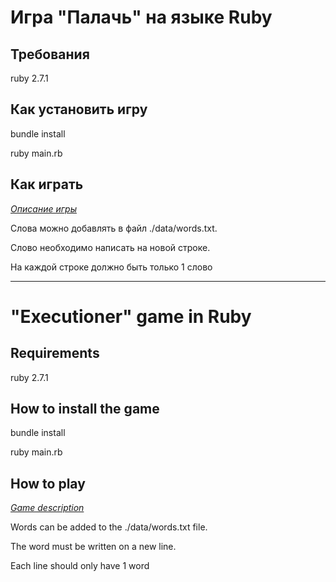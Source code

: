 # **Игра "Палачь" на языке Ruby**


## Требования

ruby 2.7.1


## Как установить игру

bundle install

ruby main.rb


## Как играть

*[Описание игры](https://ru.wikipedia.org/wiki/%D0%92%D0%B8%D1%81%D0%B5%D0%BB%D0%B8%D1%86%D0%B0_(%D0%B8%D0%B3%D1%80%D0%B0)#:~:text=%D0%9F%D1%80%D0%B8%D0%BD%D1%86%D0%B8%D0%BF%20%D0%B8%D0%B3%D1%80%D1%8B,%D0%A2%D0%B0%D0%BA%D0%B6%D0%B5%20%D1%80%D0%B8%D1%81%D1%83%D0%B5%D1%82%D1%81%D1%8F%20%D0%B2%D0%B8%D1%81%D0%B5%D0%BB%D0%B8%D1%86%D0%B0%20%D1%81%20%D0%BF%D0%B5%D1%82%D0%BB%D1%91%D0%B9.)*

Слова можно добавлять в файл ./data/words.txt. 

Слово необходимо написать на новой строке. 

На каждой строке должно быть только 1 слово

*************************************

# **"Executioner" game in Ruby**


## Requirements

ruby 2.7.1



## How to install the game

bundle install

ruby main.rb



## How to play

*[Game description](https://ru.wikipedia.org/wiki/%D0%92%D0%B8%D1%81%D0%B5%D0%BB%D0%B8%D1%86%D0%B0_(%D0%B8%D0%B3%D1%80%D0%B0)#:~:text=%D0%9F%D1%80%D0%B8%D0%BD%D1%86%D0%B8%D0%BF%20%D0%B8%D0%B3%D1%80%D1%8B,%D0%A2%D0%B0%D0%BA%D0%B6%D0%B5%20%D1%80%D0%B8%D1%81%D1%83%D0%B5%D1%82%D1%81%D1%8F%20%D0%B2%D0%B8%D1%81%D0%B5%D0%BB%D0%B8%D1%86%D0%B0%20%D1%81%20%D0%BF%D0%B5%D1%82%D0%BB%D1%91%D0%B9.)*

Words can be added to the ./data/words.txt file.

The word must be written on a new line.

Each line should only have 1 word
